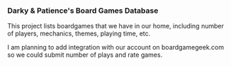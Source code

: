 ### Darky & Patience's Board Games Database ###

This project lists boardgames that we have in our home, including number of players, mechanics, themes, playing time, etc.

I am planning to add integration with our account on boardgamegeek.com so we could submit number of plays and rate games.
